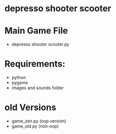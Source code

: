 # depresso shooter scooter 

# Main Game File  
- depresso shooter scooter.py  

# Requirements:
- python  
- pygame  
- images and sounds folder  

# old Versions  
- game_zen.py  (oop version)  
- game_old.py  (non-oop)  
